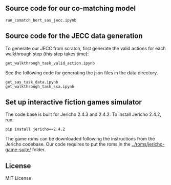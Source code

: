 ## Source code for our co-matching model
```
run_comatch_bert_sas_jecc.ipynb
```

## Source code for the JECC data generation
To generate our JECC from scratch, first generate the valid actions for each walkthrough step (this step takes time):
```
get_walkthrough_task_valid_action.ipynb
```

See the following code for generating the json files in the data directory.
```
get_sas_task_data.ipynb
get_walkthrough_task_ssa.ipynb
```

## Set up interactive fiction games simulator
The code base is built for Jericho 2.4.3 and 2.4.2. To install Jericho 2.4.2, run: 
```
pip install jericho==2.4.2
```
The game roms can be downloaded following the instructions from the Jericho codebase. Our code requires to put the roms in the [../roms/jericho-game-suite/](../roms/jericho-game-suite/) folder. 


## License
MIT License 
